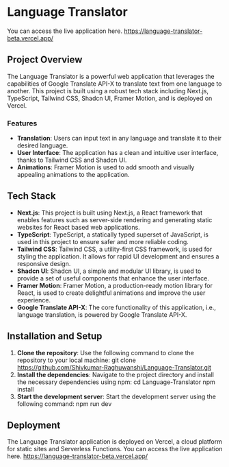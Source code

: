# Language Translator
You can access the live application here. https://language-translator-beta.vercel.app/

## Project Overview

The Language Translator is a powerful web application that leverages the capabilities of Google Translate API-X to translate text from one language to another. This project is built using a robust tech stack including Next.js, TypeScript, Tailwind CSS, Shadcn UI, Framer Motion, and is deployed on Vercel.

### Features

- **Translation**: Users can input text in any language and translate it to their desired language.
- **User Interface**: The application has a clean and intuitive user interface, thanks to Tailwind CSS and Shadcn UI.
- **Animations**: Framer Motion is used to add smooth and visually appealing animations to the application.

## Tech Stack

- **Next.js**: This project is built using Next.js, a React framework that enables features such as server-side rendering and generating static websites for React based web applications.
- **TypeScript**: TypeScript, a statically typed superset of JavaScript, is used in this project to ensure safer and more reliable coding.
- **Tailwind CSS**: Tailwind CSS, a utility-first CSS framework, is used for styling the application. It allows for rapid UI development and ensures a responsive design.
- **Shadcn UI**: Shadcn UI, a simple and modular UI library, is used to provide a set of useful components that enhance the user interface.
- **Framer Motion**: Framer Motion, a production-ready motion library for React, is used to create delightful animations and improve the user experience.
- **Google Translate API-X**: The core functionality of this application, i.e., language translation, is powered by Google Translate API-X.

## Installation and Setup

1. **Clone the repository**: Use the following command to clone the repository to your local machine:
   git clone https://github.com/Shivkumar-Raghuwanshi/Language-Translator.git
2. **Install the dependencies**: Navigate to the project directory and install the necessary dependencies using npm:
   cd Language-Translator npm install
3. **Start the development server**: Start the development server using the following command:
   npm run dev

## Deployment

The Language Translator application is deployed on Vercel, a cloud platform for static sites and Serverless Functions. You can access the live application here.
https://language-translator-beta.vercel.app/



  
